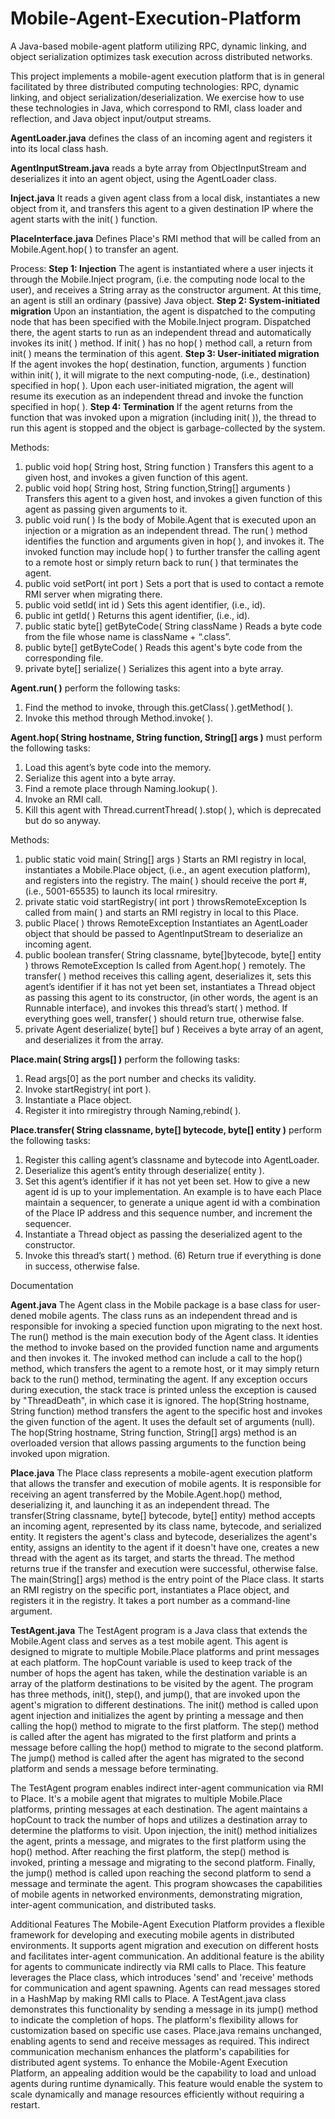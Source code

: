 # Mobile-Agent-Execution-Platform
A Java-based mobile-agent platform utilizing RPC, dynamic linking, and object serialization optimizes task execution across distributed networks.

This project implements a mobile-agent execution platform that is in general facilitated by three distributed computing technologies: RPC, dynamic linking, and object serialization/deserialization. We exercise how to use these technologies in Java, which correspond to RMI, class loader and reflection, and Java object input/output streams.

**AgentLoader.java** defines the class of an incoming agent and registers it into its local class hash.

**AgentInputStream.java** reads a byte array from ObjectInputStream and deserializes it into an agent object, using the AgentLoader class.

**Inject.java** It reads a given agent class from a local disk, instantiates a new object from it, and transfers this agent to a given destination IP where the agent starts with the init( ) function.

**PlaceInterface.java** Defines Place's RMI method that will be called from an Mobile.Agent.hop( ) to transfer an agent.

Process: 
**Step 1: Injection** The agent is instantiated where a user injects it through the Mobile.Inject program, (i.e. the computing node local to the user), and receives a String array as the constructor argument. At this time, an agent is still an ordinary (passive) Java object. 
**Step 2: System-initiated migration** Upon an instantiation, the agent is dispatched to the computing node that has been specified with the Mobile.Inject program. Dispatched there, the agent starts to run as an independent thread and automatically invokes its init( ) method. If init( ) has no hop( ) method call, a return from init( ) means the termination of this agent. 
**Step 3: User-initiated migration** If the agent invokes the hop( destination, function, arguments ) function within init( ), it will migrate to the next computing-node, (i.e., destination) specified in hop( ). Upon each user-initiated migration, the agent will resume its execution as an independent thread and invoke the function specified in hop( ). 
**Step 4: Termination** If the agent returns from the function that was invoked upon a migration (including init( )), the thread to run this agent is stopped and the object is garbage-collected by the system.

Methods:
1. public void hop( String host, String function ) Transfers this agent to a given host, and invokes a given function of this agent.
2. public void hop( String host, String function,String[] arguments ) Transfers this agent to a given host, and invokes a given function of this agent as passing given arguments to it.
3. public void run( ) Is the body of Mobile.Agent that is executed upon an injection or a migration as an independent thread. The run( ) method identifies the function and arguments given in hop( ), and invokes it. The invoked function may include hop( ) to further transfer the calling agent to a remote host or simply return back to run( ) that terminates the agent.
4. public void setPort( int port ) Sets a port that is used to contact a remote RMI server when migrating there.
5. public void setId( int id ) Sets this agent identifier, (i.e., id).
6. public int getId( ) Returns this agent identifier, (i.e., id).
7. public static byte[] getByteCode( String className ) Reads a byte code from the file whose name is className + “.class”.
8. public byte[] getByteCode( ) Reads this agent's byte code from the corresponding file.
9. private byte[] serialize( ) Serializes this agent into a byte array.

**Agent.run( )** perform the following tasks:
1. Find the method to invoke, through this.getClass( ).getMethod( ).
2. Invoke this method through Method.invoke( ).

**Agent.hop( String hostname, String function, String[] args )** must perform the following tasks:
1. Load this agent’s byte code into the memory.
2. Serialize this agent into a byte array.
3. Find a remote place through Naming.lookup( ).
4. Invoke an RMI call.
5. Kill this agent with Thread.currentThread( ).stop( ), which is deprecated but do so anyway.

Methods:
1. public static void main( String[] args ) Starts an RMI registry in local, instantiates a Mobile.Place object, (i.e., an agent execution platform), and registers into the registry. The main( ) should receive the port #, (i.e., 5001-65535) to launch its local rmiresitry.
2. private static void startRegistry( int port ) throwsRemoteException Is called from main( ) and starts an RMI registry in local to this Place.
3. public Place( ) throws RemoteException Instantiates an AgentLoader object that should be passed to AgentInputStream to deserialize an incoming agent.
4. public boolean transfer( String classname, byte[]bytecode, byte[] entity ) throws RemoteException Is called from Agent.hop( ) remotely. The transfer( ) method receives this calling agent, deserializes it, sets this agent’s identifier if it has not yet been set, instantiates a Thread object as passing this agent to its constructor, (in other words, the agent is an Runnable interface), and invokes this thread’s start( ) method. If everything goes well, transfer( ) should return true, otherwise false.
5. private Agent deserialize( byte[] buf ) Receives a byte array of an agent, and deserializes it from the array.

**Place.main( String args[] )** perform the following tasks:
1. Read args[0] as the port number and checks its validity.
2. Invoke startRegistry( int port ).
3. Instantiate a Place object.
4. Register it into rmiregistry through Naming,rebind( ).

**Place.transfer( String classname, byte[] bytecode, byte[] entity )** perform the following tasks:
1. Register this calling agent’s classname and bytecode into AgentLoader.
2. Deserialize this agent’s entity through deserialize( entity ).
3. Set this agent’s identifier if it has not yet been set. How to give a new agent id is up to your implementation. An example is to have each Place maintain a sequencer, to generate a unique agent id with a combination of the Place IP address and this sequence number, and increment the sequencer.
4. Instantiate a Thread object as passing the deserialized agent to the constructor.
5. Invoke this thread’s start( ) method. (6) Return true if everything is done in success, otherwise false.

Documentation

**Agent.java** The Agent class in the Mobile package is a base class for user-de ned mobile agents. The class runs as an independent thread and is responsible for invoking a speci ed function upon migrating to the next host. The run() method is the main execution body of the Agent class. It identi es the method to invoke based on the provided function name and arguments and then invokes it. The invoked method can include a call to the hop() method, which transfers the agent to a remote host, or it may simply return back to the run() method, terminating the agent. If any exception occurs during execution, the stack trace is printed unless the exception is caused by "ThreadDeath", in which case it is ignored.
The hop(String hostname, String function) method transfers the agent to the specific host and invokes the given function of the agent. It uses the default set of arguments (null). The hop(String hostname, String function, String[] args) method is an overloaded version that allows passing arguments to the function being invoked upon migration.

**Place.java** The Place class represents a mobile-agent execution platform that allows the transfer and execution of mobile agents. It is responsible for receiving an agent transferred by the Mobile.Agent.hop() method, deserializing it, and launching it as an independent thread.
The transfer(String classname, byte[] bytecode, byte[] entity) method accepts an incoming agent, represented by its class name, bytecode, and serialized entity. It registers the agent's class and bytecode, deserializes the agent's entity, assigns an identity to the agent if it doesn't have one, creates a new thread with the agent as its target, and starts the thread. The method returns true if the transfer and execution were successful, otherwise false.
The main(String[] args) method is the entry point of the Place class. It starts an RMI registry on the specific port, instantiates a Place object, and registers it in the registry. It takes a port number as a command-line argument.

**TestAgent.java** The TestAgent program is a Java class that extends the Mobile.Agent class and serves as a test mobile agent. This agent is designed to migrate to multiple Mobile.Place platforms and print messages at each platform. The hopCount variable is used to keep track of the number of hops the agent has taken, while the destination variable is an array of the platform destinations to be visited by the agent.
The program has three methods, init(), step(), and jump(), that are invoked upon the agent's migration to different destinations. The init() method is called upon agent injection and initializes the agent by printing a message and then calling the hop() method to migrate to the  first platform. The step() method is called after the agent has migrated to the  first platform and prints a message before calling the hop() method to migrate to the second platform. The jump() method is called after the agent has migrated to the second platform and sends a message before terminating.

The TestAgent program enables indirect inter-agent communication via RMI to Place. It's a mobile agent that migrates to multiple Mobile.Place platforms, printing messages at each destination. The agent maintains a hopCount to track the number of hops and utilizes a destination array to determine the platforms to visit.
Upon injection, the init() method initializes the agent, prints a message, and migrates to the  first platform using the hop() method. After reaching the  first platform, the step() method is invoked, printing a message and migrating to the second platform. Finally, the jump() method is called upon reaching the second platform to send a message and terminate the agent.
This program showcases the capabilities of mobile agents in networked environments, demonstrating migration, inter-agent communication, and distributed tasks.

Additional Features
The Mobile-Agent Execution Platform provides a flexible framework for developing and executing mobile agents in distributed environments. It supports agent migration and execution on different hosts and facilitates inter-agent communication. An additional feature is the ability for agents to communicate indirectly via RMI calls to Place.
This feature leverages the Place class, which introduces 'send' and 'receive' methods for communication and agent spawning. Agents can read messages stored in a HashMap by making RMI calls to Place. A TestAgent.java class demonstrates this functionality by sending a message in its jump() method to indicate the completion of hops.
The platform's flexibility allows for customization based on specific use cases. Place.java remains unchanged, enabling agents to send and receive messages as required. This indirect communication mechanism enhances the platform's capabilities for distributed agent systems.
To enhance the Mobile-Agent Execution Platform, an appealing addition would be the capability to load and unload agents during runtime dynamically. This feature would enable the system to scale dynamically and manage resources efficiently without requiring a restart.
